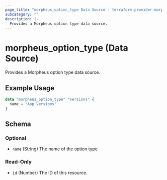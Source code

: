 ```yaml
---
page_title: "morpheus_option_type Data Source - terraform-provider-morpheus"
subcategory: ""
description: |-
  Provides a Morpheus option type data source.
---
```


# morpheus_option_type (Data Source)

Provides a Morpheus option type data source.

## Example Usage

```terraform
data "morpheus_option_type" "versions" {
  name = "App Versions"
}
```

<!-- schema generated by tfplugindocs -->
## Schema

### Optional

- `name` (String) The name of the option type

### Read-Only

- `id` (Number) The ID of this resource.